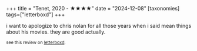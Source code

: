 +++
title = "Tenet, 2020 - ★★★★"
date = "2024-12-08"
[taxonomies]
tags=["letterboxd"]
+++

i want to apologize to chris nolan for all those years when i said mean things about his movies. they are good actually.

<small>see this review on <a href="https://letterboxd.com/nonmodernist/film/tenet/1/">letterboxd</a>.